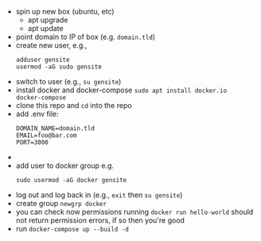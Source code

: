 - spin up new box (ubuntu, etc)
  - apt upgrade
  - apt update
- point domain to IP of box (e.g. `domain.tld`)
- create new user, e.g.,
  ```
  adduser gensite
  usermod -aG sudo gensite
  ```
- switch to user (e.g., `su gensite`)
- install docker and docker-compose `sudo apt install docker.io docker-compose`
- clone this repo and `cd` into the repo
- add .env file:
  ```
  DOMAIN_NAME=domain.tld
  EMAIL=foo@bar.com
  PORT=3000
  ```
-
- add user to docker group e.g.
  ```
  sudo usermod -aG docker gensite
  ```
- log out and log back in (e.g., `exit` then `su gensite`)
- create group `newgrp docker`
- you can check now permissions running `docker run hello-world` should not return permission errors, if so then you're good
- run `docker-compose up --build -d`
